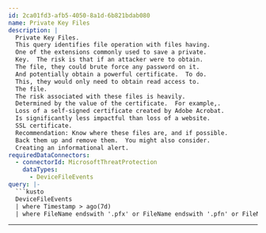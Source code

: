 ```yaml
---
id: 2ca01fd3-afb5-4050-8a1d-6b821bdab080
name: Private Key Files
description: |
  Private Key Files.
  This query identifies file operation with files having.
  One of the extensions commonly used to save a private.
  Key.  The risk is that if an attacker were to obtain.
  The file, they could brute force any password on it.
  And potentially obtain a powerful certificate.  To do.
  This, they would only need to obtain read access to.
  The file.
  The risk associated with these files is heavily.
  Determined by the value of the certificate.  For example,.
  Loss of a self-signed certificate created by Adobe Acrobat.
  Is significantly less impactful than loss of a website.
  SSL certificate.
  Recommendation: Know where these files are, and if possible.
  Back them up and remove them.  You might also consider.
  Creating an informational alert.
requiredDataConnectors:
  - connectorId: MicrosoftThreatProtection
    dataTypes:
      - DeviceFileEvents
query: |-
  ```kusto
  DeviceFileEvents
  | where Timestamp > ago(7d)
  | where FileName endswith '.pfx' or FileName endswith '.pfn' or FileName endswith '.p12'
  ```
---
```


